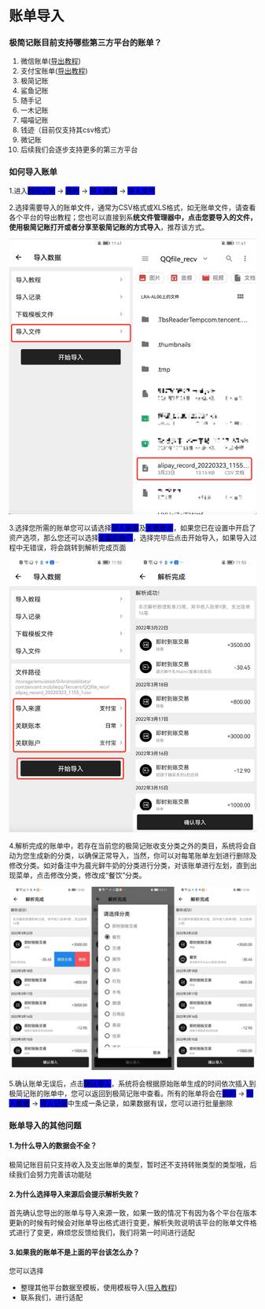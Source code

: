 # 账单导入

### **极简记账目前支持哪些第三方平台的账单？**

1. 微信账单([导出教程](wei-xin-zhang-dan-dao-chu-jiao-cheng.md))
2. 支付宝账单([导出教程](zhi-fu-bao-zhang-dan-dao-chu-jiao-cheng.md))
3. 极简记账
4. 鲨鱼记账
5. 随手记
6. 一木记账
7. 喵喵记账
8. 钱迹（目前仅支持其csv格式）
9. 微记账
10. 后续我们会逐步支持更多的第三方平台

### 如何导入账单



1.进入<mark style="background-color:blue;">极简记账</mark> -> <mark style="background-color:blue;">我的</mark> -> <mark style="background-color:blue;">导入数据</mark> -> <mark style="background-color:blue;">导入文件</mark>

2.选择需要导入的账单文件，通常为CSV格式或XLS格式，如无账单文件，请查看各个平台的导出教程；您也可以直接到系**统文件管理器中，点击您要导入的文件，使用极简记账打开或者分享至极简记账的方式导入**，推荐该方式。

![该截图以支付宝为例](../../.gitbook/assets/QQ20220416-114853@2x.png)

3.选择您所需的账单您可以请选择<mark style="background-color:blue;">导入来源</mark>及<mark style="background-color:blue;">关联账本</mark>，如果您已在设置中开启了资产选项，那么您还可以选择<mark style="background-color:blue;">关联的账户</mark>，选择完毕后点击开始导入，如果导入过程中无错误，将会跳转到解析完成页面

![](../../.gitbook/assets/QQ20220416-115854@2x.png)

4.解析完成的账单中，若存在当前您的极简记账收支分类之外的类目，系统将会自动为您生成新的分类，以确保正常导入，当然，你可以对每笔账单左划进行删除及修改分类。如对备注中为晨光鲜牛奶的分类进行分类，对该账单进行左划，直到出现菜单，点击修改分类，修改成“餐饮”分类。

![修改分类流程](<../../.gitbook/assets/70562F0451F63EB634BFE017AE322FAF 拷贝.jpg>)

5.确认账单无误后，点击<mark style="background-color:blue;">确认导入</mark>，系统将会根据原始账单生成的时间依次插入到极简记账的账单中，您可以返回到极简记账中查看。所有的账单将会在<mark style="background-color:blue;">我的</mark> -> <mark style="background-color:blue;">导入数据</mark> -> <mark style="background-color:blue;">导入记录</mark>中生成一条记录，如果数据有误，您可以进行批量删除

### 账单导入的其他问题

#### 1.为什么导入的数据会不全？

极简记账目前只支持收入及支出账单的类型，暂时还不支持转账类型的类型哦，后续我们会努力完善该功能哒

#### 2.为什么选择导入来源后会提示解析失败？

首先确认您导出的账单与导入来源一致，如果一致的情况下有因为各个平台在版本更新的时候有时候会对账单导出格式进行变更，解析失败说明该平台的账单文件格式进行了变更，麻烦您反馈给我们，我们将第一时间进行适配

#### 3.如果我的账单不是上面的平台该怎么办？

您可以选择

* 整理其他平台数据至模板，使用模板导入([导入教程](mu-ban-zhang-dan-dao-ru-jiao-cheng.md))
* 联系我们，进行适配

&#x20;

